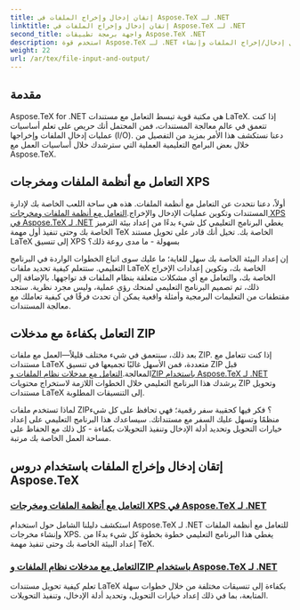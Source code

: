 ```yaml
---
title: إتقان إدخال وإخراج الملفات في Aspose.TeX لـ .NET
linktitle: إتقان إدخال وإخراج الملفات في Aspose.TeX لـ .NET
second_title: واجهة برمجة تطبيقات Aspose.TeX .NET
description: استخدم قوة Aspose.TeX لـ .NET باستخدام دروسنا التعليمية سهلة المتابعة حول إدخال/إخراج الملفات وإنشاء XPS لمعالجة المستندات بسلاسة.
weight: 22
url: /ar/tex/file-input-and-output/
---
```

## مقدمة

Aspose.TeX for .NET هي مكتبة قوية تبسط التعامل مع مستندات LaTeX. إذا كنت تتعمق في عالم معالجة المستندات، فمن المحتمل أنك حريص على تعلم أساسيات عمليات إدخال الملفات وإخراجها (I/O). دعنا نستكشف هذا الأمر بمزيد من التفصيل من خلال بعض البرامج التعليمية العملية التي سترشدك خلال أساسيات العمل مع Aspose.TeX.

## التعامل مع أنظمة الملفات ومخرجات XPS

أولاً، دعنا نتحدث عن التعامل مع أنظمة الملفات. هذه هي ساحة اللعب الخاصة بك لإدارة المستندات وتكوين عمليات الإدخال والإخراج.[التعامل مع أنظمة الملفات ومخرجات XPS في Aspose.TeX لـ .NET](./handle-filesystem-and-xps-output/) يغطي البرنامج التعليمي كل شيء بدءًا من إعداد بيئة الترميز الخاصة بك وحتى تنفيذ أول مهمة TeX الخاصة بك. تخيل أنك قادر على تحويل مستند LaTeX إلى تنسيق XPS بسهولة - ما مدى روعة ذلك؟ 

إن إعداد البيئة الخاصة بك سهل للغاية؛ ما عليك سوى اتباع الخطوات الواردة في البرنامج التعليمي. ستتعلم كيفية تحديد ملفات LaTeX الخاصة بك، وتكوين إعدادات الإخراج الخاصة بك، والتعامل مع أي مشكلات متعلقة بنظام الملفات قد تواجهها. بالإضافة إلى ذلك، تم تصميم البرنامج التعليمي لمنحك رؤى عملية، وليس مجرد نظرية. ستجد مقتطفات من التعليمات البرمجية وأمثلة واقعية يمكن أن تحدث فرقًا في كيفية تعاملك مع معالجة المستندات.

## التعامل بكفاءة مع مدخلات ZIP

بعد ذلك، سنتعمق في شيء مختلف قليلاً—العمل مع ملفات ZIP. إذا كنت تتعامل مع مستندات LaTeX متعددة، فمن الأسهل غالبًا تجميعها في تنسيق ZIP قبل المعالجة.[التعامل مع مدخلات نظام الملفات وZIP باستخدام Aspose.TeX لـ .NET](./handle-filesystem-and-zip-inputs/) يرشدك هذا البرنامج التعليمي خلال الخطوات اللازمة لاستخراج محتويات ZIP وتحويل مستندات LaTeX إلى التنسيقات المطلوبة.

لماذا تستخدم ملفات ZIP؟ فكر فيها كحقيبة سفر رقمية؛ فهي تحافظ على كل شيء منظمًا وتسهل عليك السفر مع مستنداتك. سيساعدك هذا البرنامج التعليمي على إعداد خيارات التحويل وتحديد أدلة الإدخال وتنفيذ التحويلات بكفاءة - كل ذلك مع الحفاظ على مساحة العمل الخاصة بك مرتبة. 

## إتقان إدخال وإخراج الملفات باستخدام دروس Aspose.TeX
### [التعامل مع أنظمة الملفات ومخرجات XPS في Aspose.TeX لـ .NET](./handle-filesystem-and-xps-output/)
استكشف دليلنا الشامل حول استخدام Aspose.TeX لـ .NET للتعامل مع أنظمة الملفات وإنشاء مخرجات XPS. يغطي هذا البرنامج التعليمي خطوة بخطوة كل شيء بدءًا من إعداد البيئة الخاصة بك وحتى تنفيذ مهمة TeX.
### [التعامل مع مدخلات نظام الملفات وZIP باستخدام Aspose.TeX لـ .NET](./handle-filesystem-and-zip-inputs/)
تعلم كيفية تحويل مستندات LaTeX بكفاءة إلى تنسيقات مختلفة من خلال خطوات سهلة المتابعة، بما في ذلك إعداد خيارات التحويل، وتحديد أدلة الإدخال، وتنفيذ التحويلات.